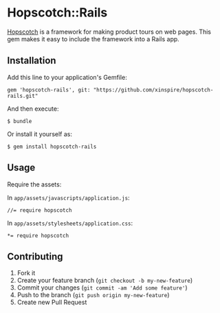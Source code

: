 # Hopscotch::Rails

[Hopscotch](http://linkedin.github.io/hopscotch/) is a framework for making product tours on web pages. This gem makes it easy to include the framework into a Rails app.

## Installation

Add this line to your application's Gemfile:

    gem 'hopscotch-rails', git: "https://github.com/xinspire/hopscotch-rails.git"

And then execute:

    $ bundle

Or install it yourself as:

    $ gem install hopscotch-rails

## Usage

Require the assets:

In `app/assets/javascripts/application.js`:

	//= require hopscotch

In `app/assets/stylesheets/application.css`:

	*= require hopscotch

## Contributing

1. Fork it
2. Create your feature branch (`git checkout -b my-new-feature`)
3. Commit your changes (`git commit -am 'Add some feature'`)
4. Push to the branch (`git push origin my-new-feature`)
5. Create new Pull Request
